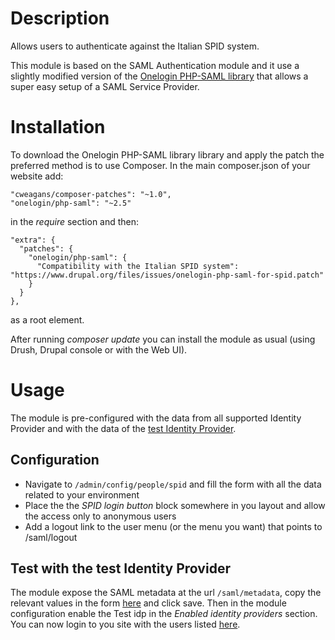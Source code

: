 # Description

Allows users to authenticate against the Italian SPID system.

This module is based on the SAML Authentication module and it use a slightly modified version of the
[Onelogin PHP-SAML library](https://github.com/onelogin/php-saml) that allows a super easy setup of a SAML Service
Provider.

# Installation

To download the Onelogin PHP-SAML library library and apply the patch the preferred method is to use Composer. In the
main composer.json of your website add:

```
"cweagans/composer-patches": "~1.0",
"onelogin/php-saml": "~2.5"
``` 

in the *require* section and then:

```
"extra": {
  "patches": {
    "onelogin/php-saml": {
      "Compatibility with the Italian SPID system": "https://www.drupal.org/files/issues/onelogin-php-saml-for-spid.patch"
    }
  }
},
```

as a root element.

After running *composer update* you can install the module as usual (using Drush, Drupal console or with the Web UI).

# Usage
 
The module is pre-configured with the data from all supported Identity Provider and with the data of the [test Identity
Provider](https://idp.spid.gov.it:8080).

## Configuration

* Navigate to `/admin/config/people/spid` and fill the form with all the data related to your environment
* Place the the *SPID login button* block somewhere in you layout and allow the access only to anonymous users
* Add a logout link to the user menu (or the menu you want) that points to /saml/logout

## Test with the test Identity Provider

The module expose the SAML metadata at the url `/saml/metadata`, copy the relevant values in the form [here](https://idp.spid.gov.it:8080) 
and click save. Then in the module configuration enable the Test idp in the *Enabled
identity providers* section. You can now login to you site with the users listed [here](https://idp.spid.gov.it:8080/#/publicusers). 
